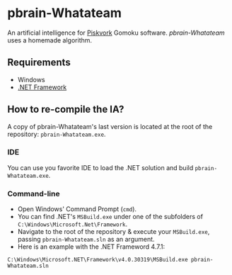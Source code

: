 # pbrain-Whatateam

An artificial intelligence for [Piskvork](http://gomocup.org/piskvork/) Gomoku software. *pbrain-Whatateam* uses a homemade algorithm.

## Requirements

 - Windows
 - [.NET Framework](https://www.microsoft.com/net/download/windows)

## How to re-compile the IA?

A copy of pbrain-Whatateam's last version is located at the root of the repository: `pbrain-Whatateam.exe`.

### IDE

You can use you favorite IDE to load the .NET solution and build `pbrain-Whatateam.exe`.

### Command-line

 - Open Windows' Command Prompt (`cmd`).
 - You can find .NET's `MSBuild.exe` under one of the subfolders of `C:\Windows\Microsoft.Net\Framework`.
 - Navigate to the root of the repository & execute your `MSBuild.exe`, passing `pbrain-Whatateam.sln` as an argument.
 - Here is an example with the .NET Frameword 4.7.1:
```
C:\Windows\Microsoft.NET\Framework\v4.0.30319\MSBuild.exe pbrain-Whatateam.sln
```
